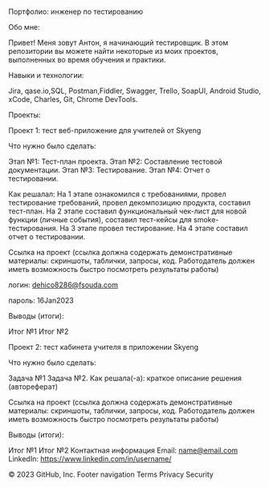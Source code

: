 Портфолио: инженер по тестированию

Обо мне:

Привет! Меня зовут Антон, я начинающий тестировщик.
В этом репозитории вы можете найти некоторые из моих проектов, выполненных во время обучения и практики.

Навыки и технологии:

Jira, qase.io,SQL, Postman,Fiddler, Swagger, Trello,
SoapUI, Android Studio, xCode, Charles, Git, Chrome DevTools.

Проекты:

Проект 1:  тест веб-приложение для учителей от Skyeng

Что нужно было сделать:

Этап №1: Тест-план проекта.
Этап №2: Составление тестовой документации.
Этап №3: Тестирование.
Этап №4: Отчет о тестировании.

Как решалал: 
На 1 этапе ознакомился с требованиями, провел тестирование требований, провел декомпозицию продукта, составил тест-план.
На 2 этапе составил функциональный чек-лист для новой функции (личные события), составил тест-кейсы для smoke-тестирования.
На 3 этапе провел тестирование.
На 4 этапе составил отчет о тестировании.

Ссылка на проект (ссылка должна содержать демонстративные материалы: скриншоты, таблички, запросы, код. Работодатель должен иметь возможность быстро посмотреть результаты работы)

логин: dehico8286@fsouda.com

пароль: 16Jan2023

Выводы (итоги):

Итог №1
Итог №2

Проект 2: тест кабинета учителя в приложении Skyeng

Что нужно было сделать:

Задача №1
Задача №2.
Как решала(-а): краткое описание решения (автореферат)

Ссылка на проект (ссылка должна содержать демонстративные материалы: скриншоты, таблички, запросы, код. Работодатель должен иметь возможность быстро посмотреть результаты работы)

Выводы (итоги):

Итог №1
Итог №2
Контактная информация
Email: name@email.com
LinkedIn: https://www.linkedin.com/in/username/


© 2023 GitHub, Inc.
Footer navigation
Terms
Privacy
Security
